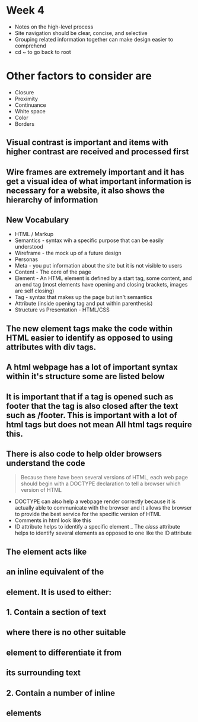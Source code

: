 # Week 4

- Notes on the high-level process
- Site navigation should be clear, concise, and selective
- Grouping related information together can make design easier to comprehend 
- cd ~ to go back to root
# Other factors to consider are
 * Closure 
 *  Proximity 
 * Continuance
 * White space
 * Color
 * Borders
 ## Visual contrast is important and items with higher contrast are received and processed first
 ## Wire frames are extremely important and it has get a visual idea of what important information is necessary for a website, it also shows the hierarchy of information
 ## New Vocabulary
- HTML / Markup
- Semantics - syntax wih a specific purpose that can be easily understood 
- Wireframe - the mock up of a future design 
- Personas
- Meta - you put information about the site but it is not visible to users 
- Content - The core of the page
- Element - An HTML element is defined by a start tag, some content, and an end tag (most elements have opening and closing brackets, images are self closing)
- Tag - syntax that makes up the page but isn't semantics 
- Attribute (inside opening tag and put within parenthesis)
- Structure vs Presentation - HTML/CSS
## The new element tags make the code within HTML easier to identify as opposed to using attributes with div tags.  
## A html webpage has a lot of important syntax within it's structure some are listed below
## It is important that if a tag is opened such as footer that the tag is also closed after the text such as /footer.  This is important with a lot of html tags but does not mean **All** html tags require this.
## There is also code to help older browsers understand the code
> Because there have been several versions of HTML, each web page should begin with a DOCTYPE declaration to tell a browser which version of HTML
- DOCTYPE can also help a webpage render correctly because it is actually able to communicate with the browser and it allows the browser to provide the best service for the specific version of HTML
- Comments in html look like this *<!-- -->*
- ID attribute helps to identify a specific element 
_  The *class* attribute helps to identify several elements as opposed to one like the ID attribute

## The <span> element acts like
## an inline equivalent of the <div>
## element. It is used to either:
## 1. Contain a section of text
## where there is no other suitable
## element to differentiate it from
## its surrounding text
## 2. Contain a number of inline
## elements